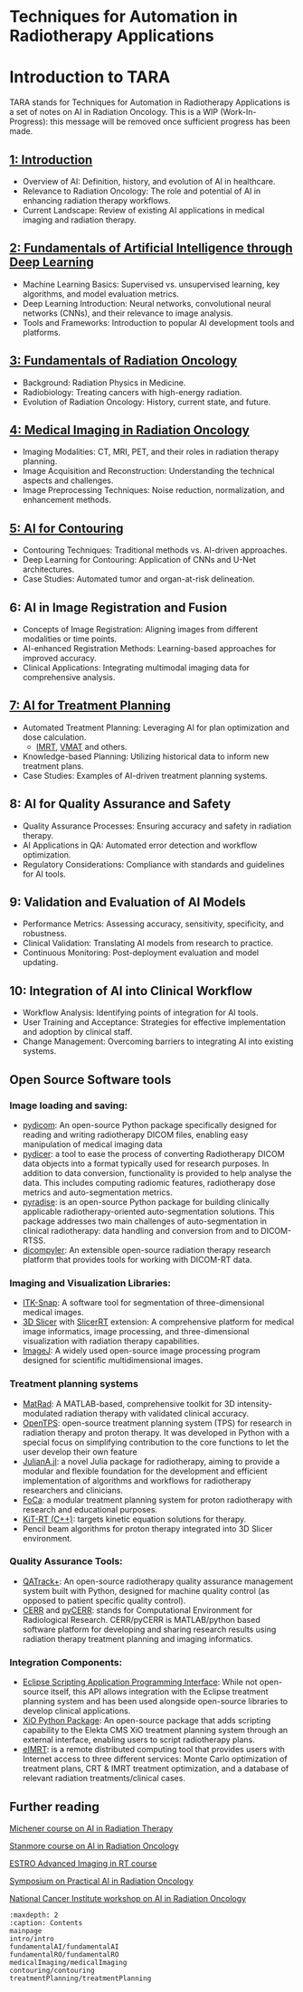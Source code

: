 Techniques for Automation in Radiotherapy Applications
===================================

# Introduction to TARA

TARA stands for Techniques for Automation in Radiotherapy Applications is a set of notes on AI in Radiation Oncology. This is a WIP (Work-In-Progress): this message will be removed once sufficient progress has been made. 

## [1: Introduction](intro/intro.md)

* Overview of AI: Definition, history, and evolution of AI in healthcare.​
* Relevance to Radiation Oncology: The role and potential of AI in enhancing radiation therapy workflows.​
* Current Landscape: Review of existing AI applications in medical imaging and radiation therapy.​

## [2: Fundamentals of Artificial Intelligence through Deep Learning](fundamentalAI/fundamentalAI.md)

* Machine Learning Basics: Supervised vs. unsupervised learning, key algorithms, and model evaluation metrics.​
* Deep Learning Introduction: Neural networks, convolutional neural networks (CNNs), and their relevance to image analysis.​
* Tools and Frameworks: Introduction to popular AI development tools and platforms.​

## [3: Fundamentals of Radiation Oncology](fundamentalRO/fundamentalRO.md)

* Background: Radiation Physics in Medicine.
* Radiobiology: Treating cancers with high-energy radiation.
* Evolution of Radiation Oncology: History, current state, and future.

## [4: Medical Imaging in Radiation Oncology](medicalImaging/medicalImaging.md)

* Imaging Modalities: CT, MRI, PET, and their roles in radiation therapy planning.​
* Image Acquisition and Reconstruction: Understanding the technical aspects and challenges.​
* Image Preprocessing Techniques: Noise reduction, normalization, and enhancement methods.​

## [5: AI for Contouring](contouring/contouring.md)

* Contouring Techniques: Traditional methods vs. AI-driven approaches.​
* Deep Learning for Contouring: Application of CNNs and U-Net architectures.​
* Case Studies: Automated tumor and organ-at-risk delineation.​

## 6: AI in Image Registration and Fusion

* Concepts of Image Registration: Aligning images from different modalities or time points.​
* AI-enhanced Registration Methods: Learning-based approaches for improved accuracy.​
* Clinical Applications: Integrating multimodal imaging data for comprehensive analysis.​

## [7: AI for Treatment Planning](treatmentPlanning/treatmentPlanning.md)

* Automated Treatment Planning: Leveraging AI for plan optimization and dose calculation.​
  * [IMRT](/glossary/#IMRT), [VMAT](/glossary/#VMAT) and others.
* Knowledge-based Planning: Utilizing historical data to inform new treatment plans.​
* Case Studies: Examples of AI-driven treatment planning systems.​

## 8: AI for Quality Assurance and Safety

* Quality Assurance Processes: Ensuring accuracy and safety in radiation therapy.​
* AI Applications in QA: Automated error detection and workflow optimization.​
* Regulatory Considerations: Compliance with standards and guidelines for AI tools.​

## 9: Validation and Evaluation of AI Models

* Performance Metrics: Assessing accuracy, sensitivity, specificity, and robustness.​
* Clinical Validation: Translating AI models from research to practice.​
* Continuous Monitoring: Post-deployment evaluation and model updating.​

## 10: Integration of AI into Clinical Workflow

* Workflow Analysis: Identifying points of integration for AI tools.​
* User Training and Acceptance: Strategies for effective implementation and adoption by clinical staff.​
* Change Management: Overcoming barriers to integrating AI into existing systems.​

## Open Source Software tools

### Image loading and saving:

* [pydicom](https://pydicom.github.io): An open-source Python package specifically designed for reading and writing radiotherapy DICOM files, enabling easy manipulation of medical imaging data
* [pydicer](https://australiancancerdatanetwork.github.io/pydicer/index.html): a tool to ease the process of converting Radiotherapy DICOM data objects into a format typically used for research purposes. In addition to data conversion, functionality is provided to help analyse the data. This includes computing radiomic features, radiotherapy dose metrics and auto-segmentation metrics. 
* [pyradise](https://pyradise.readthedocs.io/en/latest/): is an open-source Python package for building clinically applicable radiotherapy-oriented auto-segmentation solutions. This package addresses two main challenges of auto-segmentation in clinical radiotherapy: data handling and conversion from and to DICOM-RTSS.
* [dicompyler](https://www.dicompyler.com): An extensible open-source radiation therapy research platform that provides tools for working with DICOM-RT data.

### Imaging and Visualization Libraries:

* [ITK-Snap](https://www.itksnap.org/pmwiki/pmwiki.php): A software tool for segmentation of three-dimensional medical images.
* [3D Slicer](https://www.slicer.org) with [SlicerRT](https://slicerrt.github.io) extension: A comprehensive platform for medical image informatics, image processing, and three-dimensional visualization with radiation therapy capabilities.
* [ImageJ](https://imagej.net/ij/): A widely used open-source image processing program designed for scientific multidimensional images.

### Treatment planning systems

* [MatRad](https://aapm.onlinelibrary.wiley.com/doi/10.1002/mp.12251): A MATLAB-based, comprehensive toolkit for 3D intensity-modulated radiation therapy with validated clinical accuracy.
* [OpenTPS](https://www.opentps.org): open-source treatment planning system (TPS) for research in radiation therapy and proton therapy. It was developed in Python with a special focus on simplifying contribution to the core functions to let the user develop their own feature 
* [JulianA.jl](https://arxiv.org/abs/2407.03858): a novel Julia package for radiotherapy, aiming to provide a modular and flexible foundation for the development and efficient implementation of algorithms and workflows for radiotherapy researchers and clinicians.
* [FoCa](https://iopscience.iop.org/article/10.1088/0031-9155/59/23/7341): a modular treatment planning system for proton radiotherapy with research and educational purposes.
* [KiT-RT (C++)](https://github.com/KiT-RT/kitrt_code): targets kinetic equation solutions for therapy.
* Pencil beam algorithms for proton therapy integrated into 3D Slicer environment.

### Quality Assurance Tools:

* [QATrack+](https://qatrackplus.com): An open-source radiotherapy quality assurance management system built with Python, designed for machine quality control (as opposed to patient specific quality control).
* [CERR](https://github.com/cerr/CERR) and [pyCERR](https://github.com/cerr/pyCERR): stands for Computational Environment for Radiological Research. CERR/pyCERR is MATLAB/python based software platform for developing and sharing research results using radiation therapy treatment planning and imaging informatics.

### Integration Components:

* [Eclipse Scripting Application Programming Interface](https://docs.developer.varian.com/articles/index.html): While not open-source itself, this API allows integration with the Eclipse treatment planning system and has been used alongside open-source libraries to develop clinical applications.
* [XiO Python Package](https://www.proquest.com/docview/2576611722?sourcetype=Scholarly%20Journals): An open-source package that adds scripting capability to the Elekta CMS XiO treatment planning system through an external interface, enabling users to script radiotherapy plans.
* [eIMRT](https://aapm.onlinelibrary.wiley.com/doi/10.1120/jacmp.v10i3.2998): is a remote distributed computing tool that provides users with Internet access to three different services: Monte Carlo optimization of treatment plans, CRT & IMRT treatment optimization, and a database of relevant radiation treatments/clinical cases.

## Further reading

[Michener course on AI in Radiation Therapy](https://michener.ca/ce_course/ai-foundations-medical-imaging-radiation-therapy)

[Stanmore course on AI in Radiation Oncology](https://www.stanmoreuk.org/Home/CourseDetail?courseId=22954)

[ESTRO Advanced Imaging in RT course](https://www.estro.org/Courses/2024/Advanced-Imaging-in-Radiotherapy-Current-use%2C-Futu)

[Symposium on Practical AI in Radiation Oncology](https://www.medschool.umaryland.edu/radonc/education/educational-courses--events/symposium-on-practical-ai-in-radiation-oncology/)

[National Cancer Institute workshop on AI in Radiation Oncology](https://pmc.ncbi.nlm.nih.gov/articles/PMC7293478/)

```{toctree}
:maxdepth: 2
:caption: Contents
mainpage
intro/intro
fundamentalAI/fundamentalAI
fundamentalRO/fundamentalRO
medicalImaging/medicalImaging
contouring/contouring
treatmentPlanning/treatmentPlanning